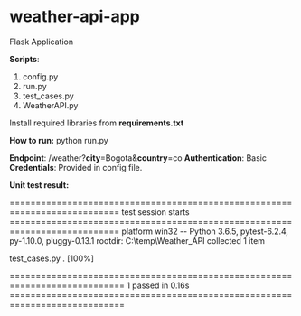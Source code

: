 # weather-api-app
Flask Application 

**Scripts**:
1.	config.py
2.	run.py
3.	test_cases.py
4.	WeatherAPI.py

Install required libraries from **requirements.txt**

**How to run:**
	python run.py

**Endpoint**: /weather?**city**=Bogota&**country**=co
**Authentication**: Basic 
**Credentials**: Provided in config file.
  
 **Unit test result:**
   
=========================================================================== test session starts ===========================================================================
platform win32 -- Python 3.6.5, pytest-6.2.4, py-1.10.0, pluggy-0.13.1
rootdir: C:\temp\Weather_API
collected 1 item

test_cases.py .                                                                                                                                                      [100%]

============================================================================ 1 passed in 0.16s ============================================================================
